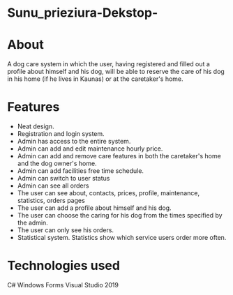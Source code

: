 # Sunu_prieziura-Dekstop-
# About
A dog care system in which the user, having registered and filled out a profile about himself and his dog, will be able to reserve the care of his dog in his home (if he lives in Kaunas) or at the caretaker's home.
# Features
* Neat design.
* Registration and login system.
* Admin has access to the entire system.
* Admin can add and edit maintenance hourly price.
* Admin can add and remove care features in both the caretaker's home and the dog owner's home.
* Admin can add facilities free time schedule.
* Admin can switch to user status
* Admin can see all orders
* The user can see about, contacts, prices, profile, maintenance, statistics, orders pages
* The user can add a profile about himself and his dog.
* The user can choose the caring for his dog from the times specified by the admin.
* The user can only see his orders.
* Statistical system. Statistics show which service users order more often.
# Technologies used
C# Windows Forms Visual Studio 2019
